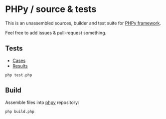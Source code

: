 # PHPy / source & tests
This is an unassembled sources, builder and test suite for [PHPy framework](https://github.com/mrcrypster/phpy).

Feel free to add issues & pull-request something.

## Tests
- [Cases](/test.php)
- [Results](/tests.md)

```
php test.php
```

## Build
Assemble files into [phpy](https://github.com/mrcrypster/phpy) repository:
```
php build.php
```
